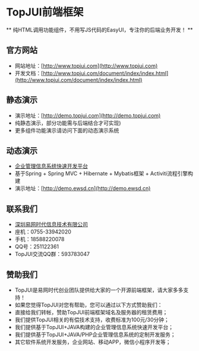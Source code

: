 # TopJUI前端框架 #

** 纯HTML调用功能组件，不用写JS代码的EasyUI，专注你的后端业务开发！ **

## 官方网站 ##
* 网站地址：[http://www.topjui.com](http://www.topjui.com)
* 开发文档：[http://www.topjui.com/document/index/index.html](http://www.topjui.com/document/index/index.html)

## 静态演示 ##
* 演示地址：[http://demo.topjui.com](http://demo.topjui.com)
* 纯静态演示，部分功能需与后端结合才可实现)
* 更多组件功能演示请访问下面的动态演示系统

## 动态演示 ##
* [企业管理信息系统快速开发平台](http://www.ewsd.cn/emis.html)
* 基于Spring + Spring MVC + Hibernate + Mybatis框架 + Activiti流程引擎构建
* 演示地址：[http://demo.ewsd.cn](http://demo.ewsd.cn)

## 联系我们 ##
* [深圳易网时代信息技术有限公司](http://www.ewsd.cn)
* 座机：0755-33942020
* 手机：18588220078
* QQ号：251122361
* TopJUI交流QQ群：593783047

## 赞助我们 ##
* TopJUI是易网时代创业团队提供给大家的一个开源前端框架，请大家多多支持！
* 如果您觉得TopJUI对您有帮助，您可以通过以下方式赞助我们：
* 直接给我们转帐，赞助TopJUI前端框架域名及服务器的租赁费用；
* 我们提供TopJUI相关的有偿技术支持，收费标准为100元/30分钟；
* 我们提供基于TopJUI+JAVA构建的企业管理信息系统快速开发平台；
* 我们提供基于TopJUI+JAVA/PHP企业管理信息系统的定制开发服务；
* 其它软件系统开发服务，企业网站、移动APP，微信小程序开发等；